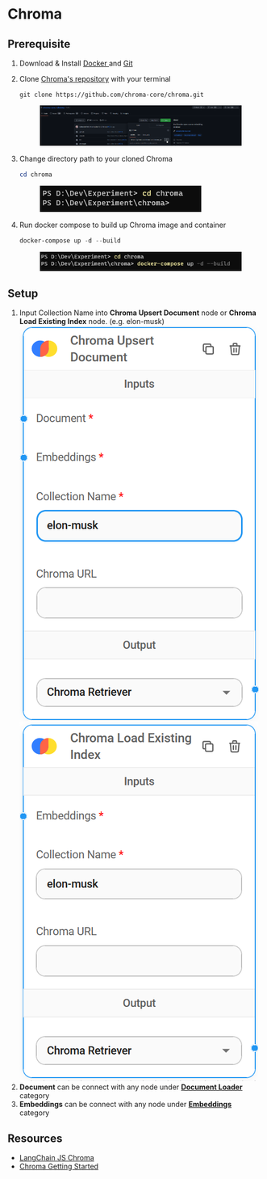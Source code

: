 # Chroma

## Prerequisite

1. Download & Install [Docker ](https://www.docker.com/)and [Git](https://git-scm.com/)
2.  Clone [Chroma's repository](https://github.com/chroma-core/chroma) with your terminal

    ```git
    git clone https://github.com/chroma-core/chroma.git
    ```

    <figure><img src="../.gitbook/assets/image (4).png" alt=""><figcaption></figcaption></figure>
3.  Change directory path to your cloned Chroma

    ```powershell
    cd chroma
    ```

    <figure><img src="../.gitbook/assets/image (38) (1) (1).png" alt=""><figcaption></figcaption></figure>
4.  Run docker compose to build up Chroma image and container

    ```powershell
    docker-compose up -d --build
    ```

    <figure><img src="../.gitbook/assets/image (17).png" alt=""><figcaption></figcaption></figure>

## Setup

1. Input Collection Name into **Chroma Upsert Document** node or **Chroma Load Existing Index** node. (e.g. elon-musk)\
   ![](<../.gitbook/assets/image (37) (1).png>)![](<../.gitbook/assets/image (31).png>)
2. **Document** can be connect with any node under [**Document Loader**](../document-loaders.md) category
3. **Embeddings** can be connect with any node under [**Embeddings** ](../embeddings/)category

## Resources

* [LangChain JS Chroma](https://js.langchain.com/docs/modules/indexes/vector\_stores/integrations/chroma)
* [Chroma Getting Started](https://docs.trychroma.com/getting-started)
